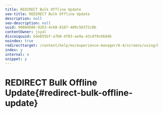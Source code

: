 ```yaml
---
title: REDIRECT Bulk Offline Update
seo-title: REDIRECT Bulk Offline Update
description: null
seo-description: null
uuid: 9080d606-9263-4cb8-8167-409c56372c8b
contentOwner: jsyal
discoiquuid: bde855bf-a7b0-4f03-ae9a-43cdf9c664d6
noindex: true
redirecttarget: /content/help/en/experience-manager/6-4/screens/using/bulk-offline-update
index: y
internal: n
snippet: y
---
```


# REDIRECT Bulk Offline Update{#redirect-bulk-offline-update}


